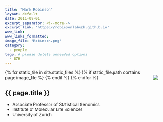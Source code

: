 ```yaml
---
title: "Mark Robinson"
layout: default
date: 2011-09-01
excerpt_separator: <!--more-->
excerpt_link: 'https://robinsonlabuzh.github.io'
www_link:
www_links_formatted:
image_file: 'Robinson.png'
category:
  - people
tags: # please delete unneeded options
  - UZH
---
```


{% for static_file in site.static_files %}
  {% if static_file.path contains page.image_file %}
<img style="float: right; max-width: 60px;" src="{{ static_file.path | relative_url}}" />
  {% endif %}
{% endfor %}

## {{ page.title }}

* Associate Professor of Statistical Genomics
* Institute of Molecular Life Sciences
* University of Zurich

<!--more-->





